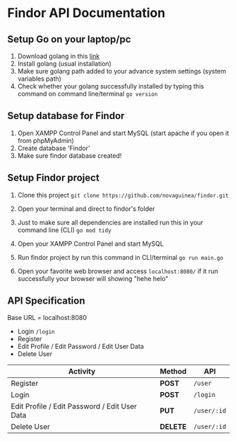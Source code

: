 # Findor API Documentation

## Setup Go on your laptop/pc

1. Download golang in this [link](https://go.dev/dl/)
2. Install golang (usual installation)
3. Make sure golang path added to your advance system settings (system variables path)
4. Check whether your golang successfully installed by typing this command on command line/terminal
`go version`

## Setup database for Findor

1. Open XAMPP Control Panel and start MySQL (start apache if you open it from phpMyAdmin)
2. Create database 'Findor'
3. Make sure findor database created!

## Setup Findor project

1. Clone this project 
`git clone https://github.com/novaguinea/findor.git`

2. Open your terminal and direct to findor's folder
3. Just to make sure all dependencies are installed run this in your command line (CLI)
`go mod tidy`

4. Open your XAMPP Control Panel and start MySQL
5. Run findor project by run this command in CLI/terminal
`go run main.go`

6. Open your favorite web browser and access `localhost:8080/` if it run successfully your browser will showing "hehe helo"

## API Specification

Base URL = localhost:8080

* Login
`/login`
* Register
* Edit Profile / Edit Password / Edit User Data
* Delete User

 Activity | Method | API 
---|---|---
Register | **POST** | `/user`
Login | **POST** | `/login`
Edit Profile / Edit Password / Edit User Data | **PUT** | `/user/:id`
Delete User | **DELETE** | `/user/:id`
